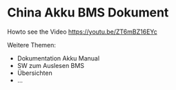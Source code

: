 # China Akku BMS Dokument
Howto see the Video
https://youtu.be/ZT6mBZ16EYc

Weitere Themen:
- Dokumentation Akku Manual
- SW zum Auslesen BMS
- Übersichten
- ...
